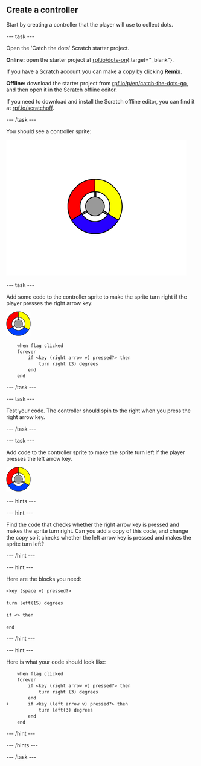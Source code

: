 ## Create a controller

Start by creating a controller that the player will use to collect dots.

--- task ---

Open the 'Catch the dots' Scratch starter project.

**Online:** open the starter project at [rpf.io/dots-on](http://rpf.io/dots-on){:target="_blank"}. 

If you have a Scratch account you can make a copy by clicking **Remix**.

**Offline:** download the starter project from [rpf.io/p/en/catch-the-dots-go](http://rpf.io/p/en/catch-the-dots-go), and then open it in the Scratch offline editor.

If you need to download and install the Scratch offline editor, you can find it at [rpf.io/scratchoff](http://rpf.io/scratchoff).

--- /task ---

You should see a controller sprite:

![screenshot](images/dots-controller.png)

--- task ---

Add some code to the controller sprite to make the sprite turn right if the player presses the right arrow key:

![Controller sprite](images/controller-sprite.png)

```blocks3
	when flag clicked
	forever
		if <key (right arrow v) pressed?> then
			turn right (3) degrees
		end
	end
```

--- /task ---

--- task ---

Test your code. The controller should spin to the right when you press the right arrow key.

--- /task ---

--- task ---

Add code to the controller sprite to make the sprite turn left if the player presses the left arrow key.

![Controller sprite](images/controller-sprite.png)

--- hints ---

--- hint ---

Find the code that checks whether the right arrow key is pressed and makes the sprite turn right. Can you add a copy of this code, and change the copy so it checks whether the left arrow key is pressed and makes the sprite turn left?

--- /hint ---

--- hint ---

Here are the blocks you need:

```blocks3
<key (space v) pressed?>

turn left(15) degrees

if <> then

end
```

--- /hint ---

--- hint ---

Here is what your code should look like:

```blocks3
	when flag clicked
	forever
		if <key (right arrow v) pressed?> then
			turn right (3) degrees
		end
+ 		if <key (left arrow v) pressed?> then
			turn left(3) degrees
		end
	end
```

--- /hint ---

--- /hints ---

--- /task ---
